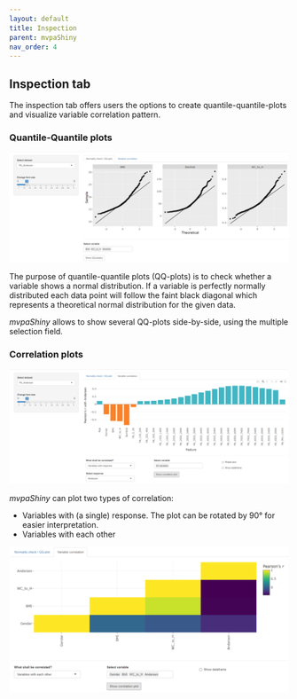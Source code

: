 ```yaml
---
layout: default
title: Inspection
parent: mvpaShiny
nav_order: 4
---
```


## Inspection tab

The inspection tab offers users the options to create quantile-quantile-plots and visualize variable correlation pattern.



### Quantile-Quantile plots

![inspection_qq_plot](assets/images/Inspection/inspection_qq_plot.png)

The purpose of quantile-quantile plots (QQ-plots) is to check whether a variable shows a normal distribution. If a variable is perfectly normally distributed each data point will follow the faint black diagonal which represents a theoretical normal distribution for the given data.

*mvpaShiny* allows to show several QQ-plots side-by-side, using the multiple selection field.



### Correlation plots

![inspection_correlation_single_response](assets/images/Inspection/inspection_correlation_single_response.png)

*mvpaShiny* can plot two types of correlation:

- Variables with (a single) response. 
  The plot can be rotated by 90° for easier interpretation.
- Variables with each other



![inspection_correlation_matrix](assets/images/Inspection/inspection_correlation_matrix.png)
